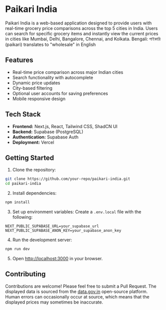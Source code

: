 # Paikari India

Paikari India is a web-based application designed to provide users with real-time grocery price comparisons across the top 5 cities in India. Users can search for specific grocery items and instantly view the current prices in cities like Mumbai, Delhi, Bangalore, Chennai, and Kolkata. Bengali: পাইকারি (paikari) translates to "wholesale" in English

## Features

- Real-time price comparison across major Indian cities
- Search functionality with autocomplete
- Dynamic price updates
- City-based filtering
- Optional user accounts for saving preferences
- Mobile responsive design

## Tech Stack

- **Frontend:** Next.js, React, Tailwind CSS, ShadCN UI
- **Backend:** Supabase (PostgreSQL)
- **Authentication:** Supabase Auth
- **Deployment:** Vercel

## Getting Started

1. Clone the repository:
```bash
git clone https://github.com/your-repo/paikari-india.git
cd paikari-india
```

2. Install dependencies:
```bash
npm install
```

3. Set up environment variables:
Create a `.env.local` file with the following:
```
NEXT_PUBLIC_SUPABASE_URL=your_supabase_url
NEXT_PUBLIC_SUPABASE_ANON_KEY=your_supabase_anon_key
```

4. Run the development server:
```bash
npm run dev
```

5. Open [http://localhost:3000](http://localhost:3000) in your browser.

## Contributing

Contributions are welcome! Please feel free to submit a Pull Request.
The displayed data is sourced from the [data.gov.in](https://data.gov.in) open-source platform. Human errors can occasionally occur at source, which means that the displayed prices may sometimes be inaccurate.

